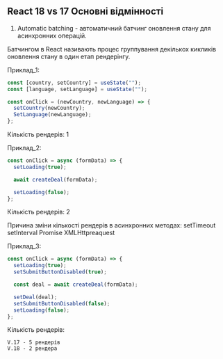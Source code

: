 ## React 18 vs 17 Основні відмінності

1. Automatic batching - автоматичний батчинг оновлення стану для асинхронних операцій.

Батчингом в React називають процес группування декількох кикликів оновлення стану в один етап рендерінгу.

Приклад_1:

```javascript
const [country, setCountry] = useState("");
const [language, setLanguage] = useState("");

const onClick = (newCountry, newLanguage) => {
  setCountry(newCountry);
  SetLanguage(newLanguage);
};
```

Кількість рендерів: 1

Приклад_2:

```javascript
const onClick = async (formData) => {
  setLoading(true);

  await createDeal(formData);

  setLoading(false);
};
```

Кількість рендерів: 2

Причина зміни кількості рендерів в асинхронних методах:
setTimeout
setInterval
Promise
XMLHttpreaquest

Приклад_3:

```javascript
const onClick = async (formData) => {
  setLoading(true);
  setSubmitButtonDisabled(true);

  const deal = await createDeal(formData);

  setDeal(deal);
  setSubmitButtonDisabled(false);
  setLoading(false);
};
```

Кількість рендерів:

    V.17 - 5 рендерів
    V.18 - 2 рендера
